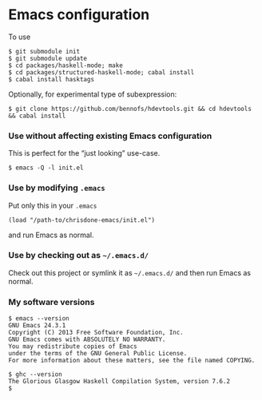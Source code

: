 # Emacs configuration

To use

    $ git submodule init
    $ git submodule update
    $ cd packages/haskell-mode; make
    $ cd packages/structured-haskell-mode; cabal install
    $ cabal install hasktags

Optionally, for experimental type of subexpression:

    $ git clone https://github.com/bennofs/hdevtools.git && cd hdevtools && cabal install

### Use without affecting existing Emacs configuration

This is perfect for the “just looking” use-case.

    $ emacs -Q -l init.el

### Use by modifying `.emacs`

Put only this in your `.emacs`

    (load "/path-to/chrisdone-emacs/init.el")

and run Emacs as normal.

### Use by checking out as `~/.emacs.d/`

Check out this project or symlink it as `~/.emacs.d/` and then run
Emacs as normal.

### My software versions

    $ emacs --version
    GNU Emacs 24.3.1
    Copyright (C) 2013 Free Software Foundation, Inc.
    GNU Emacs comes with ABSOLUTELY NO WARRANTY.
    You may redistribute copies of Emacs
    under the terms of the GNU General Public License.
    For more information about these matters, see the file named COPYING.

    $ ghc --version
    The Glorious Glasgow Haskell Compilation System, version 7.6.2
    $
